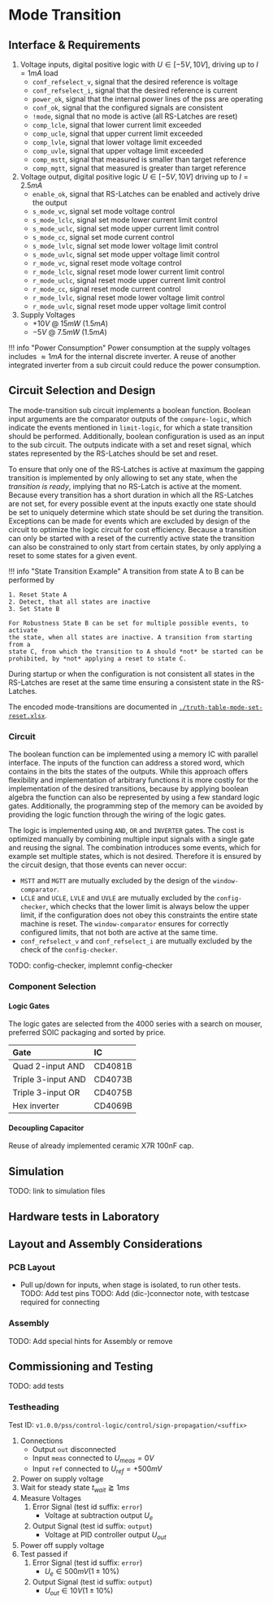 # Mode Transition

## Interface & Requirements

1. Voltage inputs, digital positive logic with $U \in [-5V, 10V]$, driving up
   to $I = 1 mA$ load
    - `conf_refselect_v`, signal that the desired reference is voltage
    - `conf_refselect_i`, signal that the desired reference is current
    - `power_ok`, signal that the internal power lines of the pss are
    operating
    - `conf_ok`, signal that the configured signals are consistent
    - `!mode`, signal that no mode is active (all RS-Latches are reset)
    - `comp_lcle`, signal that lower current limit exceeded
    - `comp_ucle`, signal that upper current limit exceeded
    - `comp_lvle`, signal that lower voltage limit exceeded
    - `comp_uvle`, signal that upper voltage limit exceeded
    - `comp_mstt`, signal that measured is smaller than target reference
    - `comp_mgtt`, signal that measured is greater than target reference
2. Voltage output, digital positive logic $U \in [-5V, 10V]$ driving up to $I =
   2.5mA$
    - `enable_ok`, signal that RS-Latches can be enabled and actively drive the
    output
    - `s_mode_vc`, signal set mode voltage control
    - `s_mode_lclc`, signal set mode lower current limit control
    - `s_mode_uclc`, signal set mode upper current limit control
    - `s_mode_cc`, signal set mode current control
    - `s_mode_lvlc`, signal set mode lower voltage limit control
    - `s_mode_uvlc`, signal set mode upper voltage limit control
    - `r_mode_vc`, signal reset mode voltage control
    - `r_mode_lclc`, signal reset mode lower current limit control
    - `r_mode_uclc`, signal reset mode upper current limit control
    - `r_mode_cc`, signal reset mode current control
    - `r_mode_lvlc`, signal reset mode lower voltage limit control
    - `r_mode_uvlc`, signal reset mode upper voltage limit control
3. Supply Voltages
    - $+10V$ @ $15mW$ ($1.5mA$)
    - $-5V$ @ $7.5mW$ ($1.5mA$)

!!! info "Power Consumption"
    Power consumption at the supply voltages includes $\approx 1mA$ for the
    internal discrete inverter. A reuse of another integrated inverter from a
    sub circuit could reduce the power consumption.

## Circuit Selection and Design

The mode-transition sub circuit implements a boolean function. Boolean input
arguments are the comparator outputs of the `compare-logic`, which indicate the
events mentioned in `limit-logic`, for which a state transition should be
performed. Additionally, boolean configuration is used as an input to the sub
circuit.
The outputs indicate with a set and reset signal, which states represented by
the RS-Latches should be set and reset.

To ensure that only one of the RS-Latches is active at maximum the gapping
transition is implemented by only allowing to set any state, when the
_transition is ready_, implying that no RS-Latch is active at the moment.
Because every transition has a short duration in which all the RS-Latches are
not set, for every possible event at the inputs exactly one state should be set
to uniquely determine which state should be set during the transition.
Exceptions can be made for events which are excluded by design of the circuit
to optimize the logic circuit for cost efficiency.
Because a transition can only be started with a reset of the currently active
state the transition can also be constrained to only start from certain states,
by only applying a reset to some states for a given event.

!!! info "State Transition Example"
    A transition from state A to B can be performed by

    1. Reset State A
    2. Detect, that all states are inactive
    3. Set State B

    For Robustness State B can be set for multiple possible events, to activate
    the state, when all states are inactive. A transition from starting from a
    state C, from which the transition to A should *not* be started can be
    prohibited, by *not* applying a reset to state C.

During startup or when the configuration is not consistent all states in the
RS-Latches are reset at the same time ensuring a consistent state in the
RS-Latches.

The encoded mode-transitions are documented in
[`./truth-table-mode-set-reset.xlsx`](./truth-table-mode-set-reset.xlsx).

### Circuit

The boolean function can be implemented using a memory IC with parallel
interface. The inputs of the function can address a stored word, which contains
in the bits the states of the outputs. While this approach offers flexibility
and implementation of arbitrary functions it is more costly for the
implementation of the desired transitions, because by applying boolean algebra
the function can also be represented by using a few standard logic gates.
Additionally, the programming step of the memory can be avoided by providing
the logic function through the wiring of the logic gates.

The logic is implemented using `AND`, `OR` and `INVERTER` gates. The cost is
optimized manually by combining multiple input signals with a single gate and
reusing the signal. The combination introduces some events, which for example
set multiple states, which is not desired. Therefore it is ensured by the
circuit design, that those events can never occur:

- `MSTT` and `MGTT` are mutually excluded by the design of the
`window-comparator`.
- `LCLE` and `UCLE`, `LVLE` and `UVLE` are mutually excluded by the
`config-checker`, which checks that the lower limit is always below the upper
limit, if the configuration does not obey this constraints the entire state
machine is reset. The `window-comparator` ensures for correctly configured
limits, that not both are active at the same time.
- `conf_refselect_v` and `conf_refselect_i` are mutually excluded by the check
of the `config-checker`.

TODO: config-checker, implemnt config-checker

### Component Selection

#### Logic Gates

The logic gates are selected from the 4000 series with a search on mouser,
preferred SOIC packaging and sorted by price.

| Gate               | IC      |
| :----------------- | :------ |
| Quad 2-input AND   | CD4081B |
| Triple 3-input AND | CD4073B |
| Triple 3-input OR  | CD4075B |
| Hex inverter       | CD4069B |

#### Decoupling Capacitor

Reuse of already implemented ceramic X7R 100nF cap.

## Simulation

TODO: link to simulation files

## Hardware tests in Laboratory

## Layout and Assembly Considerations

### PCB Layout

- Pull up/down for inputs, when stage is isolated, to run other tests.
TODO: Add test pins
TODO: Add (dic-)connector note, with testcase required for connecting

### Assembly

TODO: Add special hints for Assembly or remove

## Commissioning and Testing

TODO: add tests

### Testheading

Test ID: `v1.0.0/pss/control-logic/control/sign-propagation/<suffix>`

1. Connections
    - Output `out` disconnected
    - Input `meas` connected to $U_{meas} = 0V$
    - Input `ref` connected to $U_{ref} = +500mV$
2. Power on supply voltage
3. Wait for steady state $t_{wait} \gtrapprox 1ms$
4. Measure Voltages
    1. Error Signal (test id suffix: `error`)
        - Voltage at subtraction output $U_{e}$
    2. Output Signal (test id suffix: `output`)
        - Voltage at PID controller output $U_{out}$
5. Power off supply voltage
6. Test passed if
    1. Error Signal (test id suffix: `error`)
        - $U_{e} \in 500mV (1 \pm 10\%)$
    2. Output Signal (test id suffix: `output`)
        - $U_{out} \in 10V (1 \pm 10\%)$
